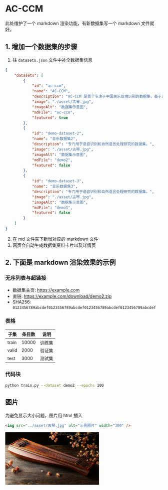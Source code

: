 # AC-CCM
此处维护了一个 markdown 渲染功能，有新数据集写一个 markdown 文件就好。
## 1. 增加一个数据集的步骤
1. 往 `datasets.json` 文件中补全数据集信息
```json
{
    "datasets": [
        {
            "id": "ac-ccm",
            "name": "AC-CCM",
            "description": "AC-CCM 是首个专注于中国民乐意境识别的数据集，基于清代琴学经典《溪山琴况》的二十四况理论框架，涵盖多种乐器、时代与风格。",
            "image": "./asset/古琴.jpg",
            "imageAlt": "数据集示意图",
            "mdFile": "ac-ccm",
            "featured": true
        },
        {
            "id": "demo-dataset-2",
            "name": "音乐数据集2",
            "description": "专门用于语音识别和自然语言处理研究的数据集。",
            "image": "./asset/古琴.jpg",
            "imageAlt": "数据集示意图",
            "mdFile": "demo2",
            "featured": false
        },
        {
            "id": "demo-dataset-3",
            "name": "音乐数据集3",
            "description": "专门用于语音识别和自然语言处理研究的数据集。",
            "image": "./asset/古琴.jpg",
            "imageAlt": "数据集示意图",
            "mdFile": "demo3",
            "featured": false
        }
    ]
}
```
2. 在 md 文件夹下新增对应的 markdown 文件
3. 网页会自动生成数据集资料卡片以及详情页

## 2. 下面是 markdown 渲染效果的示例
### 无序列表与超链接
- 数据集主页: https://example.com
- 直链: https://example.com/download/demo2.zip
- SHA256: `0123456789abcdef0123456789abcdef0123456789abcdef0123456789abcdef`

### 表格
| 子集  | 条目数 | 说明   |
| ----- | ------ | ------ |
| train | 10000  | 训练集 |
| valid | 2000   | 验证集 |
| test  | 3000   | 测试集 |

### 代码块
```bash
python train.py --dataset demo2 --epochs 100
```

## 图片
为避免显示大小问题，图片用 html 插入
```html
<img src="../asset/古琴.jpg" alt="示例图片" width="300" />
```
<img src="/asset/古琴.jpg" alt="示例图片" width="300" />



